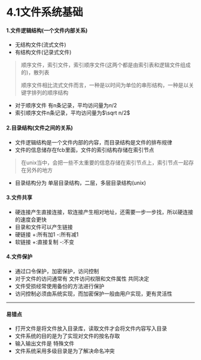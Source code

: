 # 4.1文件系统基础

#### 1.文件逻辑结构(一个文件内部关系)

* 无结构文件(流式文件)
* 有结构文件(记录式文件)

> 顺序文件，索引文件，索引顺序文件(这两个都是由索引表和逻辑文件组成的)，散列表
>
>  顺序文件相比流式文件而言，一种是以时间为单位的串形结构，一种是以关键字排列的顺序结构 

* 对于顺序文件 有n条记录，平均访问量为$n/2$
* 索引顺序文件n条记录，平均访问量为$\sqrt n/2$

#### 2.目录结构(文件之间的关系)

* 文件逻辑结构是一个文件内部的内容，而目录结构是文件的排布规律
* 文件的信息储存在fcb里面，文件的索引结构存储在索引节点

> 在unix当中，会把一些不太重要的信息存储在索引节点上，索引节点一起存在另外的地方

* 目录结构分为 单层目录结构，二层，多层目录结构(unix)

#### 3.文件共享

* 硬连接产生直接连接，软连接产生相对地址，还需要一步一步找，所以硬连接的速度会更快
* 目录和文件可以产生链接
* 硬链接 +:所有加1 -:所有减1
* 软链接 +:直接复制 -:不变

#### 4.文件保护

* 通过口令保护，加密保护，访问控制
* 对于文件的访问通常有 文件访问权限和文件属性 共同决定
* 文件受损经常使用备份的方法进行保护
* 访问控制必须由系统实现，而加密保护一般由用户实现，更有灵活性




***

#### 易错点

* 打开文件是将文件放入目录库，读取文件才会将文件内容写入目录
* 文件系统的目的是为了实现对文件的按名存取
* 输入输出文件是 特殊文件
* 文件系统采用多级目录是为了解决命名冲突 